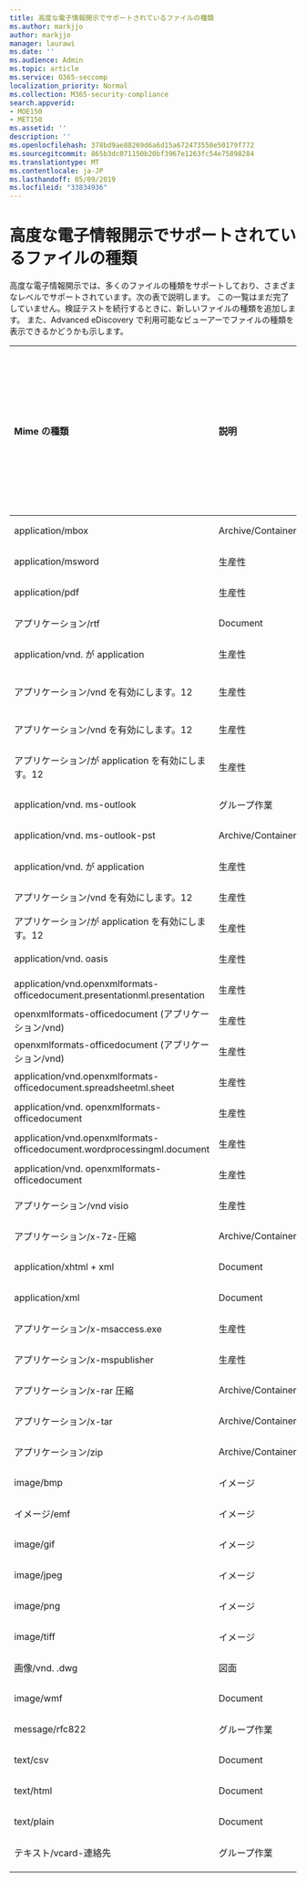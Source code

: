 ```yaml
---
title: 高度な電子情報開示でサポートされているファイルの種類
ms.author: markjjo
author: markjjo
manager: laurawi
ms.date: ''
ms.audience: Admin
ms.topic: article
ms.service: O365-seccomp
localization_priority: Normal
ms.collection: M365-security-compliance
search.appverid:
- MOE150
- MET150
ms.assetid: ''
description: ''
ms.openlocfilehash: 378bd9ae88269d6a6d15a672473550e50179f772
ms.sourcegitcommit: 865b3dc071150b20bf3967e1263fc54e75898284
ms.translationtype: MT
ms.contentlocale: ja-JP
ms.lasthandoff: 05/09/2019
ms.locfileid: "33834936"
---
```

# <a name="supported-file-types-in-advanced-ediscovery"></a>高度な電子情報開示でサポートされているファイルの種類

高度な電子情報開示では、多くのファイルの種類をサポートしており、さまざまなレベルでサポートされています。次の表で説明します。 この一覧はまだ完了していません。検証テストを続行するときに、新しいファイルの種類を追加します。 また、Advanced eDiscovery で利用可能なビューアーでファイルの種類を表示できるかどうかも示します。

| Mime の種類 | 説明 | ネイティブビューアー | テキストビューアー | ビューアーに注釈を付ける | コンテナーの抽出 | 拡張機能 |
| :- | :- | :- | :- | :- | :- | :- |
| application/mbox | Archive/Container |  |  |  | はい | mbox |
| application/msword | 生産性 | はい | はい | はい |  | .doc、.dat |
| application/pdf | 生産性 | はい | はい | はい |  | .pdf |
| アプリケーション/rtf | Document | はい | はい | はい |  | .rtf;。.doc |
| application/vnd. が application | 生産性 | はい | はい | はい |  | .xls、.dat |
| アプリケーション/vnd を有効にします。12 | 生産性 | はい | はい | いいえ |  | .xlsb |
| アプリケーション/vnd を有効にします。12 | 生産性 | はい | はい | はい |  | .xlsm |
| アプリケーション/が application を有効にします。12 | 生産性 | いいえ | はい | いいえ |  | 。 xltm |
| application/vnd. ms-outlook | グループ作業 | はい | はい | はい |  | .msg |
| application/vnd. ms-outlook-pst | Archive/Container |  |  |  | はい | .pst |
| application/vnd. が application | 生産性 | はい | はい | はい |  | .ppt; .pps;。なべ |
| アプリケーション/vnd を有効にします。12 | 生産性 | はい | はい | はい |  | .docm |
| アプリケーション/が application を有効にします。12 | 生産性 | はい | はい | はい |  | normal.dotm |
| application/vnd. oasis | 生産性 | はい | はい | はい |  | odt  |
| application/vnd.openxmlformats-officedocument.presentationml.presentation | 生産性 | はい | はい | はい |  | .pptx |
| openxmlformats-officedocument (アプリケーション/vnd) | 生産性 | はい | はい | はい |  | . ppsx |
| openxmlformats-officedocument (アプリケーション/vnd) | 生産性 | はい | はい | はい |  | . potx |
| application/vnd.openxmlformats-officedocument.spreadsheetml.sheet | 生産性 | はい | はい | はい |  | .xlsx |
| application/vnd. openxmlformats-officedocument | 生産性 | はい | はい | はい |  | 。 xltx |
| application/vnd.openxmlformats-officedocument.wordprocessingml.document | 生産性 | はい | はい | はい |  | .docx |
| application/vnd. openxmlformats-officedocument | 生産性 | はい | はい | はい |  | .dotx |
| アプリケーション/vnd visio | 生産性 | はい | はい | はい |  | .vsd |
| アプリケーション/x-7z-圧縮 | Archive/Container |  |  |  | はい | . 7z |
| application/xhtml + xml | Document | はい | はい | はい |  | xhtml |
| application/xml | Document | はい | はい | はい |  | .xml |
| アプリケーション/x-msaccess.exe | 生産性 | はい | はい | はい |  | .mdb |
| アプリケーション/x-mspublisher | 生産性 | はい | はい | はい |  | .pub |
| アプリケーション/x-rar 圧縮 | Archive/Container |  |  |  | はい | rar |
| アプリケーション/x-tar | Archive/Container |  |  |  | はい | tar |
| アプリケーション/zip | Archive/Container |  |  |  | はい | .zip |
| image/bmp | イメージ | はい | はい | はい |  | .bmp |
| イメージ/emf | イメージ | はい | はい | はい |  | .emf |
| image/gif | イメージ | はい | はい | はい |  | .gif |
| image/jpeg | イメージ | はい | はい | はい |  | .jpg、.jpeg、...jpgt |
| image/png | イメージ | はい | はい | はい |  | .png |
| image/tiff | イメージ | はい | はい | はい |  | .tif |
| 画像/vnd. .dwg | 図面 | はい | はい | はい |  | .dwg;。dxf |
| image/wmf | Document | はい | はい | はい |  | .wmf |
| message/rfc822 | グループ作業 | はい | はい | はい |  | .eml |
| text/csv | Document | はい | はい | はい |  | .csv |
| text/html | Document | はい | はい | はい |  | .html;。shtml.dll; .htm |
| text/plain | Document | はい | はい | はい |  | .txt、.css、。con; pl; .csv; .dat |
| テキスト/vcard-連絡先 | グループ作業 | はい | はい | はい |  | .vcf |
||||||||
